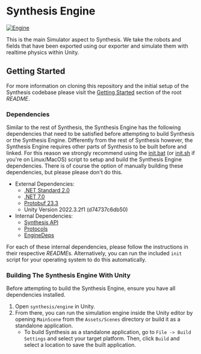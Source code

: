 # Synthesis Engine

[![Engine](https://github.com/Autodesk/synthesis/actions/workflows/Engine.yml/badge.svg?branch=master)](https://github.com/Autodesk/synthesis/actions/workflows/Engine.yml)

This is the main Simulator aspect to Synthesis. We take the robots and fields that have been exported using our exporter and simulate them with realtime physics within Unity.

## Getting Started

For more information on cloning this repository and the initial setup of the Synthesis codebase please visit the [Getting Started](/README.md#getting-started) section of the root *README*.

### Dependencies

Similar to the rest of Synthesis, the Synthesis Engine has the following dependencies that need to be satisfied before attempting to build Synthesis or the Synthesis Engine. Differently from the rest of Synthesis however, the Synthesis Engine requires other parts of Synthesis to be built before and linked. For this reason we strongly recommend using the [init.bat](/init.bat) (or [init.sh](/init.sh) if you're on Linux/MacOS) script to setup and build the Synthesis Engine dependencies. There is of course the option of manually building these dependencies, but please please don't do this.

- External Dependencies:
  - [.NET Standard 2.0](https://learn.microsoft.com/en-us/dotnet/standard/net-standard?tabs=net-standard-1-0)
  - [.NET 7.0](https://dotnet.microsoft.com/en-us/download/dotnet/7.0)
  - [Protobuf 23.3](https://github.com/protocolbuffers/protobuf/releases/tag/v23.3)
  - Unity Version 2022.3.2f1 (d74737c6db50)
- Internal Dependencies:
  - [Synthesis API](/api)
  - [Protocols](/protocols/)
  - [EngineDeps](/engine/EngineDeps/)

For each of these internal dependencies, please follow the instructions in their respective *README*s. Alternatively, you can run the included `init` script for your operating system to do this automatically.

### Building The Synthesis Engine With Unity

Before attempting to build the Synthesis Engine, ensure you have all dependencies installed.

1. Open `synthesis/engine` in Unity.
2. From there, you can run the simulation engine inside the Unity editor by opening `MainScene` from the `Assets/Scenes` directory or build it as a standalone application.
    - To build Synthesis as a standalone application, go to `File -> Build Settings` and select your target platform. Then, click `Build` and select a location to save the built application.
